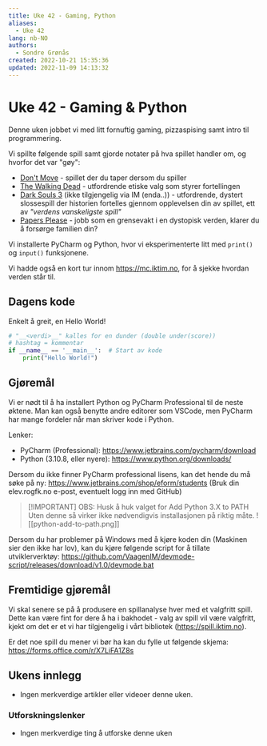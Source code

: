 ```yaml
---
title: Uke 42 - Gaming, Python
aliases: 
  - Uke 42
lang: nb-NO
authors:
  - Sondre Grønås
created: 2022-10-21 15:35:36
updated: 2022-11-09 14:13:32
---
```

# Uke 42 - Gaming & Python
Denne uken jobbet vi med litt fornuftig gaming, pizzaspising samt intro til programmering.

Vi spillte følgende spill samt gjorde notater på hva spillet handler om, og hvorfor det var "gøy":
- [Don't Move](https://spill.iktim.no/Don't-Move) - spillet der du taper dersom du spiller
- [The Walking Dead](https://spill.iktim.no/The-Walking-Dead) - utfordrende etiske valg som styrer fortellingen
- [Dark Souls 3](https://store.steampowered.com/app/374320/DARK_SOULS_III/) (ikke tilgjengelig via IM (enda..)) - utfordrende, dystert slossespill der historien fortelles gjennom opplevelsen din av spillet, ett av _"verdens vanskeligste spill"_
- [Papers Please](https://spill.iktim.no/Papers-Please) - jobb som en grensevakt i en dystopisk verden, klarer du å forsørge familien din?

Vi installerte PyCharm og Python, hvor vi eksperimenterte litt med `print()` og `input()` funksjonene.

Vi hadde også en kort tur innom https://mc.iktim.no, for å sjekke hvordan verden står til.

## Dagens kode
Enkelt å greit, en Hello World!
```python
# "__<verdi>__" kalles for en dunder (double under(score))
# hashtag = kommentar
if __name__ == '__main__':  # Start av kode
	print("Hello World!")
```

## Gjøremål
Vi er nødt til å ha installert Python og PyCharm Professional til de neste øktene. Man kan også benytte andre editorer som VSCode, men PyCharm har mange fordeler når man skriver kode i Python.

Lenker:
- PyCharm (Professional): https://www.jetbrains.com/pycharm/download
- Python (3.10.8, eller nyere): https://www.python.org/downloads/

Dersom du ikke finner PyCharm professional lisens, kan det hende du må søke på ny: https://www.jetbrains.com/shop/eform/students (Bruk din elev.rogfk.no e-post, eventuelt logg inn med GitHub)

> [!IMPORTANT] OBS: Husk å huk valget for Add Python 3.X to PATH
> Uten denne så virker ikke nødvendigvis installasjonen på riktig måte.
> ![[python-add-to-path.png]]

Dersom du har problemer på Windows med å kjøre koden din (Maskinen sier den ikke har lov), kan du kjøre følgende script for å tillate utviklerverktøy: https://github.com/VaagenIM/devmode-script/releases/download/v1.0/devmode.bat

## Fremtidige gjøremål
Vi skal senere se på å produsere en spillanalyse hver med et valgfritt spill. Dette kan være fint for dere å ha i bakhodet - valg av spill vil være valgfritt, kjekt om det er et vi har tilgjengelig i vårt bibliotek (https://spill.iktim.no).

Er det noe spill du mener vi bør ha kan du fylle ut følgende skjema: https://forms.office.com/r/X7LiFA1Z8s

## Ukens innlegg
- Ingen merkverdige artikler eller videoer denne uken.

### Utforskningslenker
- Ingen merkverdige ting å utforske denne uken
